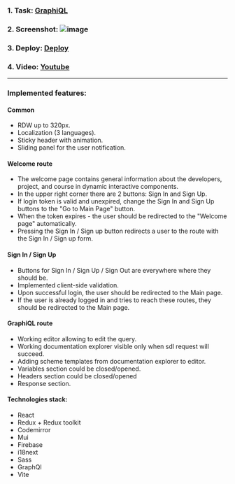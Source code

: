 ### **1. Task:** [GraphiQL](https://github.com/rolling-scopes-school/tasks/blob/master/react/modules/graphiql.md)
### **2. Screenshot:** ![image](https://github.com/ExIxIxS/react-graphql-editor/assets/106703414/e861a6cf-27f2-47b7-8bf8-c6c88d62ab9f)
### **3. Deploy:** [Deploy](https://rsschool-graphiql.netlify.app/)
### **4. Video:** [Youtube](https://www.youtube.com/watch?v=DMVelvvaQA8)
__________________

### Implemented features:

#### Common
- RDW up to 320px.
- Localization (3 languages).
- Sticky header with animation.
- Sliding panel for the user notification.

#### Welcome route
- The welcome page contains general information about the developers, project, and course in dynamic interactive components.
- In the upper right corner there are 2 buttons: Sign In and Sign Up.
- If login token is valid and unexpired, change the Sign In and Sign Up buttons to the "Go to Main Page" button.
- When the token expires - the user should be redirected to the "Welcome page" automatically.
- Pressing the Sign In / Sign up button redirects a user to the route with the Sign In / Sign up form.

#### Sign In / Sign Up
- Buttons for Sign In / Sign Up / Sign Out are everywhere where they should be.
- Implemented client-side validation.
- Upon successful login, the user should be redirected to the Main page.
- If the user is already logged in and tries to reach these routes, they should be redirected to the Main page.

#### GraphiQL route
- Working editor allowing to edit the query.
- Working documentation explorer visible only when sdl request will succeed.
- Adding scheme templates from documentation explorer to editor.
- Variables section could be closed/opened.
- Headers section could be closed/opened
- Response section.

#### Technologies stack:
- React
- Redux + Redux toolkit
- Codemirror
- Mui
- Firebase
- i18next
- Sass
- GraphQl
- Vite

